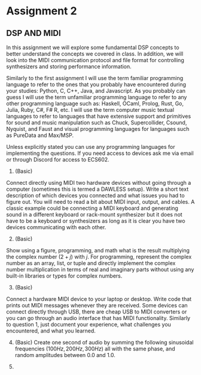 # Assignment 2 

DSP AND MIDI 
------------------

In this assignment we will explore some fundamental DSP concepts 
to better understand the concepts we covered in class. In addition, 
we will look into the MIDI communication protocol and file format for 
controlling synthesizers and storing performance information. 

Similarly to the first assignment I will use the term familiar programming 
language to refer to the ones that you probably have encountered during your 
studies: Python, C, C++, Java, and Javascript. As you probably can guess I will use the
term unfamiliar programming language to refer to any other programming
language such as: Haskell, OCaml, Prolog, Rust, Go, Julia, Ruby, C#, F#
R, etc. I will use the term computer music textual languages to refer to languages 
that have extensive support and primitives for sound and music manipulation such as 
Chuck, Supercollider, Csound, Nyquist, and Faust and visual programming languages 
for languages such as PureData and Max/MSP. 

Unless explicitly stated you can use any programming languages for implementing 
the questions. If you need access to devices ask me via email or through Discord for 
access to ECS602. 


1. (Basic)

Connect directly using MIDI two hardware devices without going through a computer (sometimes 
this is termed a DAWLESS setup). Write a short text description of which devices you connected 
and what issues you had to figure out. You will need to read a bit about MIDI input, output, and cables. 
A classic example could be connecting a MIDI keyboard and generating sound in a different keyboard or rack-mount synthesizer but it does not have to be a keyboard or synthesizers as long as it is clear you have 
two devices communicating with each other. 

2. (Basic) 

Show using a figure, programming, and math what is the result multiplying the complex number $(2+j)$ with $j$. For programming, represent the complex number as an array, list, or tuple and directly implement the complex number multiplication in terms of real and imaginary parts without using any built-in libraries or types for complex numbers. 

3. (Basic) 

Connect a hardware MIDI device to your laptop or desktop. Write code that prints out MIDI messages whenever they are received. Some devices can connect directly through USB, there are cheap USB to MIDI converters or you can go through an audio interface that has MIDI functionality. Similarly to question 1, just document your experience, what challenges you encountered, and what you learned. 


4. (Basic) Create one second of audio by summing the following sinusoidal frequencies ($100Hz, 200Hz, 300Hz$) all with the same phase, and random amplitudes between $0.0$ and $1.0$.  


5. 



